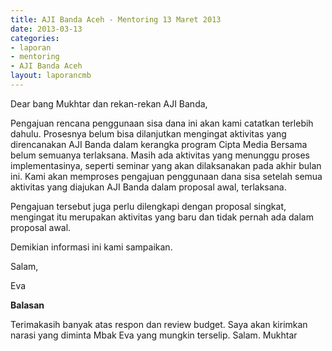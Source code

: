 ```yaml
---
title: AJI Banda Aceh - Mentoring 13 Maret 2013
date: 2013-03-13
categories:
- laporan
- mentoring
- AJI Banda Aceh
layout: laporancmb
---
```


Dear bang Mukhtar dan rekan-rekan AJI Banda,

Pengajuan rencana penggunaan sisa dana ini akan kami catatkan terlebih dahulu. 
Prosesnya belum bisa dilanjutkan mengingat aktivitas yang direncanakan AJI Banda dalam kerangka program 
Cipta Media Bersama belum semuanya terlaksana. Masih ada aktivitas yang menunggu proses implementasinya, 
seperti seminar yang akan dilaksanakan pada akhir bulan ini. Kami akan memproses pengajuan penggunaan dana 
sisa setelah semua aktivitas yang diajukan AJI Banda dalam proposal awal, terlaksana. 

Pengajuan tersebut juga perlu dilengkapi dengan proposal singkat, mengingat itu merupakan aktivitas yang 
baru dan tidak pernah ada dalam proposal awal.

Demikian informasi ini kami sampaikan.

Salam,

Eva

**Balasan**

Terimakasih banyak atas respon dan review budget. Saya akan kirimkan narasi yang diminta Mbak Eva yang mungkin terselip.
Salam. Mukhtar 
